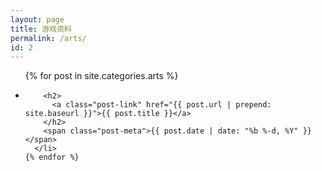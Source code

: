 ```yaml
---
layout: page
title: 游戏资料
permalink: /arts/
id: 2
---
```


<div class="home">  

  <ul class="post-list">
    {% for post in site.categories.arts %}
      <li>       

        <h2>
          <a class="post-link" href="{{ post.url | prepend: site.baseurl }}">{{ post.title }}</a>
        </h2>
        <span class="post-meta">{{ post.date | date: "%b %-d, %Y" }}</span>
      </li>
    {% endfor %}
  </ul>

</div>